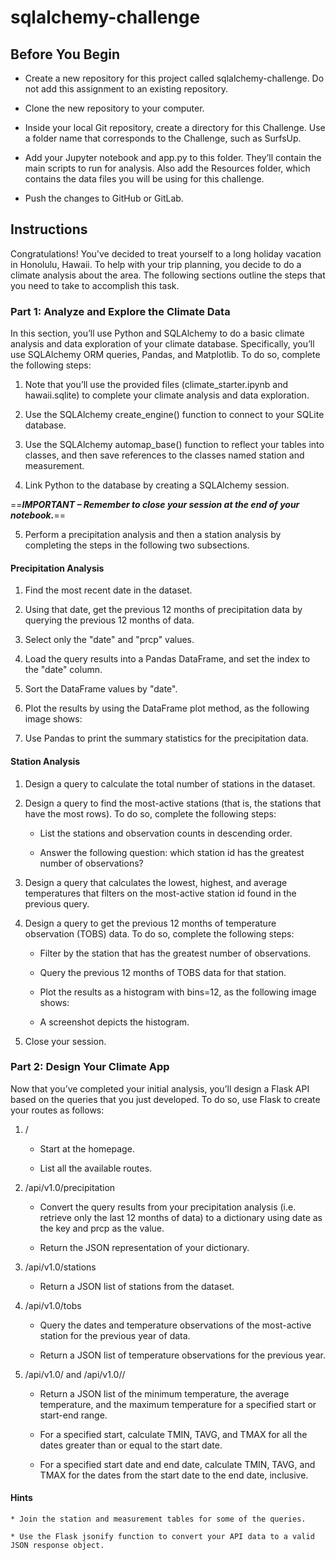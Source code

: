 # sqlalchemy-challenge

## Before You Begin

* Create a new repository for this project called sqlalchemy-challenge. Do not add this assignment to an existing repository.

* Clone the new repository to your computer.

* Inside your local Git repository, create a directory for this Challenge. Use a folder name that corresponds to the Challenge, such as SurfsUp.

* Add your Jupyter notebook and app.py to this folder. They’ll contain the main scripts to run for analysis. Also add the Resources folder, which contains the data files you will be using for this challenge.

* Push the changes to GitHub or GitLab.

## Instructions

Congratulations! You've decided to treat yourself to a long holiday vacation in Honolulu, Hawaii. To help with your trip planning, you decide to do a climate analysis about the area. The following sections outline the steps that you need to take to accomplish this task.

### Part 1: Analyze and Explore the Climate Data

In this section, you’ll use Python and SQLAlchemy to do a basic climate analysis and data exploration of your climate database. Specifically, you’ll use SQLAlchemy ORM queries, Pandas, and Matplotlib. To do so, complete the following steps:

1. Note that you’ll use the provided files (climate_starter.ipynb and hawaii.sqlite) to complete your climate analysis and data exploration.

2. Use the SQLAlchemy create_engine() function to connect to your SQLite database.

3. Use the SQLAlchemy automap_base() function to reflect your tables into classes, and then save references to the classes named station and measurement.

4. Link Python to the database by creating a SQLAlchemy session.

==**_IMPORTANT – Remember to close your session at the end of your notebook._**==

5. Perform a precipitation analysis and then a station analysis by completing the steps in the following two subsections.

#### Precipitation Analysis

1. Find the most recent date in the dataset.

2. Using that date, get the previous 12 months of precipitation data by querying the previous 12 months of data.

3. Select only the "date" and "prcp" values.

4. Load the query results into a Pandas DataFrame, and set the index to the "date" column.

5. Sort the DataFrame values by "date".

6. Plot the results by using the DataFrame plot method, as the following image shows:

7. Use Pandas to print the summary statistics for the precipitation data.

#### Station Analysis

1. Design a query to calculate the total number of stations in the dataset.

2. Design a query to find the most-active stations (that is, the stations that have the most rows). To do so, complete the following steps:

    * List the stations and observation counts in descending order.
    
    * Answer the following question: which station id has the greatest number of observations?

3. Design a query that calculates the lowest, highest, and average temperatures that filters on the most-active station id found in the previous query.

4. Design a query to get the previous 12 months of temperature observation (TOBS) data. To do so, complete the following steps:
    
    * Filter by the station that has the greatest number of observations.
    
    * Query the previous 12 months of TOBS data for that station.
    
    * Plot the results as a histogram with bins=12, as the following image shows:
    
    * A screenshot depicts the histogram.

5. Close your session.

### Part 2: Design Your Climate App

Now that you’ve completed your initial analysis, you’ll design a Flask API based on the queries that you just developed. To do so, use Flask to create your routes as follows:

1. /
    * Start at the homepage.
    
    * List all the available routes.
    
2. /api/v1.0/precipitation

    * Convert the query results from your precipitation analysis (i.e. retrieve only the last 12 months of data) to a dictionary using date as the key and prcp as the value.

    * Return the JSON representation of your dictionary.

3. /api/v1.0/stations

    * Return a JSON list of stations from the dataset.

4. /api/v1.0/tobs

    * Query the dates and temperature observations of the most-active station for the previous year of data.
    
    * Return a JSON list of temperature observations for the previous year.

5. /api/v1.0/<start> and /api/v1.0/<start>/<end>

    * Return a JSON list of the minimum temperature, the average temperature, and the maximum temperature for a specified start or start-end range.

    * For a specified start, calculate TMIN, TAVG, and TMAX for all the dates greater than or equal to the start date.

    * For a specified start date and end date, calculate TMIN, TAVG, and TMAX for the dates from the start date to the end date, inclusive.

#### Hints

    * Join the station and measurement tables for some of the queries.

    * Use the Flask jsonify function to convert your API data to a valid JSON response object.
